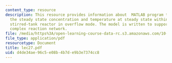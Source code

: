 ```yaml
---
content_type: resource
description: This resource provides information about  MATLAB program that calculates
  the steady state concentration and temperature at steady state within a continuous
  stirred-tank reactor in overflow mode. The model is written to support an arbitarily
  complex reaction network.
file: /media/https%3A/open-learning-course-data-rc.s3.amazonaws.com/10-34-numerical-methods-applied-to-chemical-engineering-fall-2005/d4de34ae96c5e08b4b7de9b3e7374cc8_lec27.pdf
file_type: application/pdf
resourcetype: Document
title: lec27.pdf
uid: d4de34ae-96c5-e08b-4b7d-e9b3e7374cc8
---
```

